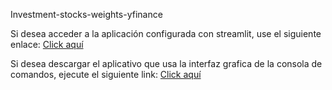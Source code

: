 
Investment-stocks-weights-yfinance


Si desea acceder a la aplicación configurada con streamlit, use el siguiente enlace: [Click aquí](https://investment-stocks-weights-yfinance-dvmcrmspcqjqg7r2sblyhh.streamlit.app/) 

Si desea descargar el aplicativo que usa la interfaz grafica de la consola de comandos, ejecute el siguiente link: [Click aquí](https://drive.google.com/file/d/1A1yK5ROVIuT8hCDS-AGR_dWzdGeA09zq/view?usp=sharing)
